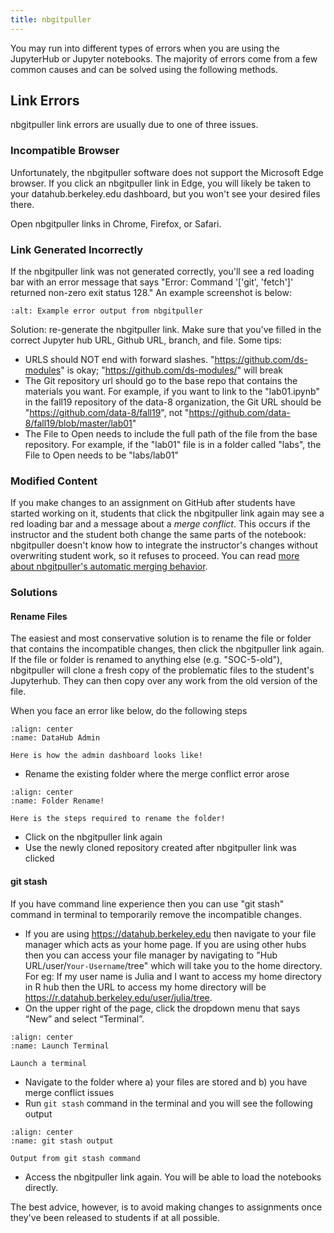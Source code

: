 ```yaml
---
title: nbgitpuller
---
```


You may run into different types of errors when you are using the JupyterHub or Jupyter notebooks. The majority of errors come from a few common causes and can be solved using the following methods.

## Link Errors

nbgitpuller link errors are usually due to one of three issues.

### Incompatible Browser

Unfortunately, the nbgitpuller software does not support the Microsoft Edge browser. If you click an nbgitpuller link in Edge, you will likely be taken to your datahub.berkeley.edu dashboard, but you won't see your desired files there. 

Open nbgitpuller links in Chrome, Firefox, or Safari.

### Link Generated Incorrectly

If the nbgitpuller link was not generated correctly, you'll see a red loading bar with an error message that says "Error: Command '['git', 'fetch']' returned non-zero exit status 128." An example screenshot is below:

```{image} ../../assets/broken-nbgitpuller-link.png
:alt: Example error output from nbgitpuller

```

Solution: re-generate the nbgitpuller link. Make sure that you've filled in the correct Jupyter hub URL, Github URL, branch, and file. Some tips:
* URLS should NOT end with forward slashes. "https://github.com/ds-modules" is okay; "https://github.com/ds-modules/" will break
* The Git repository url should go to the base repo that contains the materials you want. For example, if you want to link to the "lab01.ipynb" in the fall19 repository of the data-8 organization, the Git URL should be "https://github.com/data-8/fall19", not "https://github.com/data-8/fall19/blob/master/lab01"
* The File to Open needs to include the full path of the file from the base repository. For example, if the "lab01" file is in a folder called "labs", the File to Open needs to be "labs/lab01"

### Modified Content

If you make changes to an assignment on GitHub after students have started working on it, students that click the nbgitpuller link again may see a red loading bar and a message about a *merge conflict*. This occurs if the instructor and the student both change the same parts of the notebook: nbgitpuller doesn't know how to integrate the instructor's changes without overwriting student work, so it refuses to proceed. You can read [more about nbgitpuller's automatic merging behavior](https://jupyterhub.github.io/nbgitpuller/topic/automatic-merging.html).

### Solutions

#### Rename Files

The easiest and most conservative solution is to rename the file or folder that contains the incompatible changes, then click the nbgitpuller link again. If the file or folder is renamed to anything else (e.g. "SOC-5-old"), nbgitpuller will clone a fresh copy of the problematic files to the student's Jupyterhub. They can then copy over any work from the old version of the file.

When you face an error like below, do the following steps
```{figure} ../../images/mergeconflict.png
:align: center
:name: DataHub Admin

Here is how the admin dashboard looks like!
```

- Rename the existing folder where the merge conflict error arose
```{figure} ../../images/tshoot.PNG
:align: center
:name: Folder Rename!

Here is the steps required to rename the folder!
```
- Click on the nbgitpuller link again
- Use the newly cloned repository created after nbgitpuller link was clicked

#### git stash

If you have command line experience then you can use "git stash" command in terminal to temporarily remove the incompatible changes.
 
- If you are using https://datahub.berkeley.edu then navigate to your file manager which acts as your home page. If you are using other hubs then you can access your file manager by navigating to "Hub URL/user/`Your-Username`/tree" which will take you to the home directory. For eg: If my user name is Julia and I want to access my home directory in R hub then the URL to access my home directory will be https://r.datahub.berkeley.edu/user/julia/tree.
- On the upper right of the page, click the dropdown menu that says “New” and select “Terminal”.

```{figure} ../../assets/terminal.png
:align: center
:name: Launch Terminal

Launch a terminal
```

- Navigate to the folder where a) your files are stored and b) you have merge conflict issues
- Run `git stash` command in the terminal and you will see the following output

```{figure} ../../assets/gitstash_output.png
:align: center
:name: git stash output

Output from git stash command
```
- Access the nbgitpuller link again. You will be able to load the notebooks directly.

The best advice, however, is to avoid making changes to assignments once they've been released to students if at all possible.
